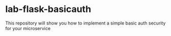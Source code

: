 # lab-flask-basicauth
This repository will show you how to implement a simple basic auth security for your microservice
